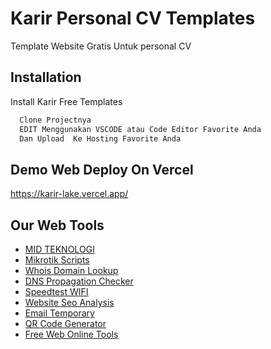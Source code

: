 
# Karir Personal CV Templates

Template Website Gratis Untuk personal CV 

## Installation

Install Karir Free Templates

```bash
  Clone Projectnya 
  EDIT Menggunakan VSCODE atau Code Editor Favorite Anda 
  Dan Upload  Ke Hosting Favorite Anda
```
    
## Demo Web Deploy On Vercel

https://karir-lake.vercel.app/


## Our Web Tools

 - [MID TEKNOLOGI](https://midteknologi.com)
 - [Mikrotik Scripts](https://midteknologi.com/blog/mikrotik-scripts/)
 - [Whois Domain Lookup](https://midteknologi.com/whois-domain/)
 - [DNS Propagation Checker](https://midteknologi.com/dns-propagation-checker/)
 - [Speedtest WIFI](https://midteknologi.com/speedtest-wifi/)
 - [Website Seo Analysis](https://midteknologi.com/tools/website-analysis/)
 - [Email Temporary](https://inspacebox.com/)
 - [QR Code Generator](https://useqrcode.me/)
 - [Free Web Online Tools](https://supertools.me)

